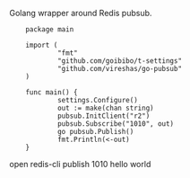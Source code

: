 Golang wrapper around Redis pubsub.

        package main

        import (
                "fmt"
                "github.com/goibibo/t-settings"
                "github.com/vireshas/go-pubsub"
        )

        func main() {
                settings.Configure()
                out := make(chan string)
                pubsub.InitClient("r2")
                pubsub.Subscribe("1010", out)
                go pubsub.Publish()
                fmt.Println(<-out)
        }


open redis-cli
publish 1010 hello world
